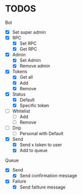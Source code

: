 # TODOS

Bot

- [x] Set super admin
- [x] RPC
  - [x] Set RPC
  - [x] Get RPC
- [x] Admin
  - [x] Set Admin
  - [x] Remove admin
- [x] Tokens
  - [x] Get all
  - [x] Add
  - [x] Remove
- [x] Status
  - [x] Default
  - [x] Specific token
- [ ] Whitelist
  - [ ] Add
  - [ ] Remove
- [ ] Drip
  - [ ] Personal with Default
- [x] Send
  - [x] Send x token to user
  - [x] Add to queue

Queue

- [x] Send
  - [x] Send confirmation message
- [x] Failure
  - [x] Send failture message
